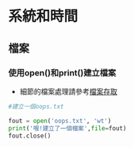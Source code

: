 # 系統和時間
## 檔案
### 使用open()和print()建立檔案
- 細節的檔案處理請參考[檔案存取](../檔案存取)
```python
#建立一個oops.txt

fout = open('oops.txt', 'wt')
print('喔!建立了一個檔案',file=fout)
fout.close()
```